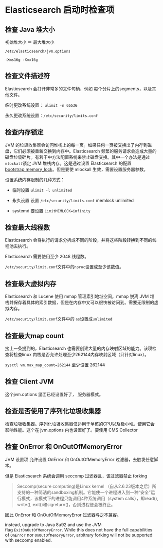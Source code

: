 # Elasticsearch 启动时检查项

## 检查 Java 堆大小

初始堆大小 ＝ 最大堆大小

`/etc/elasticsearch/jvm.options`

`-Xms16g -Xmx16g`

## 检查文件描述符

Elasticsearch 会打开非常多的文件句柄，例如 每个分片上的segments，以及其他文件。

临时更改系统设置： `ulimit -n 65536`

永久更改系统设置：`/etc/security/limits.conf`

## **检查内存锁定**

JVM 的垃圾收集器会访问堆栈上的每一页。如果任何一页被交换出了内存到磁盘，它们必须被重新交换到内存中。Elasticsearch 频繁的服务请求会造成大量的磁盘垃圾碎片。有若干中方法配置系统来禁止磁盘交换。其中一个办法是通过`mlockall`锁定 JVM 堆栈内存。这是通过设置 Elasticsearch 的配置 [bootstrap.memory_lock](#bootstrap.memory_lock)。但是要使 mlockall 生效，需要设置服务器参数。

设置系统内存限制的几种方式：

- 临时设置 `ulimit -l unlimited`


- 永久设置 设置 `/etc/security/limits.conf` memlock unlimited
- systemd 要设置 `LimitMEMLOCK=infinity`

## **检查最大线程数**

Elasticsearch 会将执行的请求分拆成不同的阶段，并将这些阶段转换到不同的线程池去执行。

Elasticsearch 需要使用至少 2048 线程数。

`/etc/security/limit.conf`文件中的`nproc`设置成至少该数值。

## **检查最大虚拟内存**

Elasticsearch 和 Lucene 使用 mmap 管理索引地址空间，mmap 脱离 JVM 堆栈并保存着具体的索引数据，但是在内存中又可以很快被访问到。需要无限制的虚拟内存。

`/etc/security/limit.conf`文件中的 `as`设置成`unlimited`

## **检查最大map count**

接上一条提到的，Elasticsearch 也需要创建大量的内存映射区域的能力。该项检查将检查linux 内核是否允许处理至少262144内存映射区域（只针对linux）。

`sysctl vm.max_map_count=262144` 至少设置 262144

## 检查 Client JVM

这个jvm.options 里面已经设置好了， 服务器模式。

## 检查是否使用了序列化垃圾收集器

检查垃圾收集器。序列化垃圾收集器仅适用于单核的CPU以及极小堆。使用它会影响性能。这个在 jvm.options 内也设置好了。要使用 CMS Collector

## 检查 OnError 和 OnOutOfMemoryError

JVM 设置项 允许设置 OnError 和 OnOutOfMemoryError 过滤器，去触发任意脚本。

但是 Elasticsearch 系统会调用 seccomp 过滤器且，该过滤器禁止 forking

> Seccomp(secure computing)是Linux kernel （自从2.6.23版本之后）所支持的一种简洁的sandboxing机制。它能使一个进程进入到一种“安全”运行模式，该模式下的进程只能调用4种系统调用（system calls），即read(), write(), exit()和sigreturn()，否则进程便会被终止。

因此 OnError 和 OnOutOfMemoryError 过滤器与之不兼容。

instead, upgrade to Java 8u92 and use the JVM flag `ExitOnOutOfMemoryError`. While this does not have the full capabilities of `OnError` nor `OnOutOfMemoryError`, arbitrary forking will not be supported with seccomp enabled.